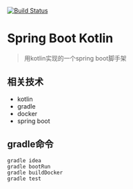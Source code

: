 [![Build Status](https://travis-ci.org/liuwill-projects/SpringBootKotlin.svg)](https://travis-ci.org/liuwill-projects/SpringBootKotlin)

# Spring Boot Kotlin

> 用kotlin实现的一个spring boot脚手架

## 相关技术
- kotlin
- gradle
- docker
- spring boot

## gradle命令
```$shell
gradle idea
gradle bootRun
gradle buildDocker
gradle test

```